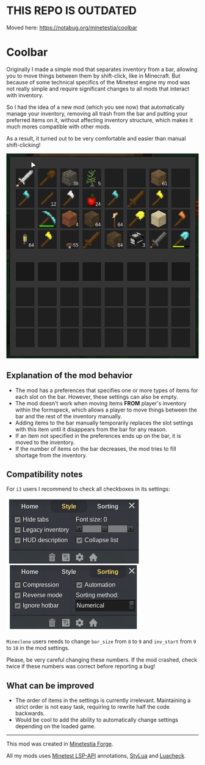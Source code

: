 # THIS REPO IS OUTDATED
Moved here: <https://notabug.org/minetestia/coolbar>

# Coolbar

Originally I made a simple mod that separates inventory from a bar, allowing you
to move things between them by shift-click, like in Minecraft. But because of
some technical specifics of the Minetest engine my mod was not really simple and
require significant changes to all mods that interact with inventory.

So I had the idea of a new mod (which you see now) that automatically manage
your inventory, removing all trash from the bar and putting your preferred items
on it, without affecting inventory structure, which makes it much mores
compatible with other mods.

As a result, it turned out to be very comfortable and easier than manual
shift-clicking!

![demo](images/screenrecord.gif)

## Explanation of the mod behavior

- The mod has a preferences that specifies one or more types of items for each
  slot on the bar. However, these settings can also be empty.
- The mod doesn't work when moving items **FROM** player's inventory within the
  formspeck, which allows a player to move things between the bar and the rest
  of the inventory manually.
- Adding items to the bar manually temporarily replaces the slot settings with
  this item until it disappears from the bar for any reason.
- If an item not specified in the preferences ends up on the bar, it is moved to
  the inventory.
- If the number of items on the bar decreases, the mod tries to fill shortage
  from the inventory.

## Compatibility notes

For `i3` users I recommend to check all checkboxes in its settings:

![demo](images/i3.png)

`Mineclone` users needs to change `bar_size` from `8` to `9` and `inv_start`
from `9` to `10` in the mod settings.

Please, be very careful changing these numbers. If the mod crashed, check twice
if these numbers was correct before reporting a bug!

## What can be improved

- The order of items in the settings is currently irrelevant. Maintaining a
  strict order is not easy task, requiring to rewrite half the code backwards.
- Would be cool to add the ability to automatically change settings depending on
  the loaded game.

---

This mod was created in [Minetestia Forge].

All my mods uses [Minetest LSP-API] annotations, [StyLua] and [Luacheck].

[Minetestia Forge]: https://github.com/orgs/minetestia/repositories
[Minetest LSP-API]: https://github.com/minetest-toolkit/minetest-lsp-api
[StyLua]: https://github.com/JohnnyMorganz/StyLua
[Luacheck]: https://github.com/mpeterv/luacheck
